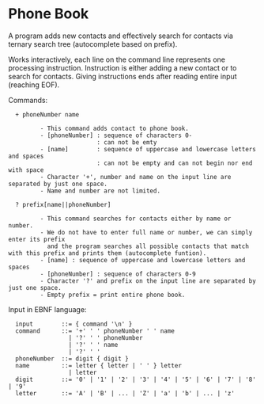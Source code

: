 # Phone Book
A program adds new contacts and effectively search for contacts via ternary search tree (autocomplete based on prefix).

Works interactively, each line on the command line represents one processing instruction. Instruction 
is either adding a new contact or to search for contacts. Giving instructions
ends after reading entire input (reaching EOF).
 
 Commands:
      
      + phoneNumber name
 
             - This command adds contact to phone book.
             - [phoneNumber] : sequence of characters 0-
                             : can not be emty
             - [name]        : sequence of uppercase and lowercase letters and spaces
                             : can not be empty and can not begin nor end with space
             - Character '+', number and name on the input line are separated by just one space.
             - Name and number are not limited.
 
      ? prefix[name||phoneNumber]
  
             - This command searches for contacts either by name or number.
             - We do not have to enter full name or number, we can simply enter its prefix
               and the program searches all possible contacts that match with this prefix and prints them (autocomplete funtion).
             - [name] : sequence of uppercase and lowercase letters and spaces
             - [phoneNumber] : sequence of characters 0-9
             - Character '?' and prefix on the input line are separated by just one space.
             - Empty prefix = print entire phone book.
 
 
 Input in EBNF language:
 
      input        ::= { command '\n' }
      command      ::= '+' ' ' phoneNumber ' ' name 
                     | '?' ' ' phoneNumber
                     | '?' ' ' name
                     | '?' ' '
      phoneNumber  ::= digit { digit }
      name         ::= letter { letter | ' ' } letter 
                     | letter
      digit        ::= '0' | '1' | '2' | '3' | '4' | '5' | '6' | '7' | '8' | '9'
      letter       ::= 'A' | 'B' | ... | 'Z' | 'a' | 'b' | ... | 'z'
